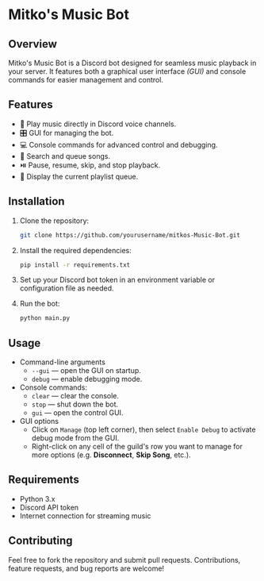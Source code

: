 # Mitko's Music Bot

## Overview

Mitko's Music Bot is a Discord bot designed for seamless music playback in your server. It features both a graphical user interface *(GUI)* and console commands for easier management and control.

## Features

- 🎵 Play music directly in Discord voice channels.
- 🎛️ GUI for managing the bot.
- 💻 Console commands for advanced control and debugging.
- 🔎 Search and queue songs.
- ⏯️ Pause, resume, skip, and stop playback.
- 📃 Display the current playlist queue.

## Installation

1. Clone the repository:
    ```bash
    git clone https://github.com/yourusername/mitkos-Music-Bot.git
    ```
2. Install the required dependencies:
    ```bash
    pip install -r requirements.txt
    ```
3. Set up your Discord bot token in an environment variable or configuration file as needed.

4. Run the bot:
    ```bash
    python main.py
    ```

## Usage

- Command-line arguments
  - `--gui` — open the GUI on startup.
  - `debug` — enable debugging mode.
- Console commands:
  - `clear` — clear the console.
  - `stop` — shut down the bot.
  - `gui` — open the control GUI.
- GUI options
  - Click on `Manage` (top left corner), then select `Enable Debug` to activate debug mode from the GUI.
  - Right-click on any cell of the guild's row you want to manage for more options (e.g. **Disconnect**, **Skip Song**, etc.).


## Requirements

- Python 3.x
- Discord API token
- Internet connection for streaming music

## Contributing

Feel free to fork the repository and submit pull requests. Contributions, feature requests, and bug reports are welcome!
